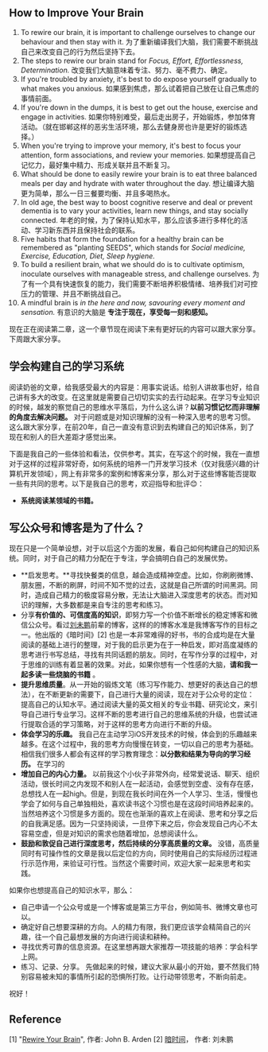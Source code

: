 ## How to Improve Your Brain
1.  To rewire our brain, it is important to challenge ourselves to change our behaviour and then stay with it. 为了重新编译我们大脑，我们需要不断挑战自己来改变自己的行为然后坚持下去。
2.  The steps to rewire our brain stand for *Focus, Effort, Effortlessness, Determination.* 改变我们大脑意味着专注、努力、毫不费力、确定。
3. If you're troubled by anxiety, it's best to do expose yourself gradually to what makes you anxious. 如果感到焦虑，那么试着把自己放在让自己焦虑的事情前面。
4. If you're down in the dumps, it is best to get out the house, exercise and engage in activities. 如果你特别难受，最后走出房子，开始锻炼，参加体育活动。（就在邯郸这样的恶劣生活环境，那么去健身房也许是更好的锻炼选择。）
5. When you're trying to improve your memory, it's best to focus your attention, form associations, and review your memories. 如果想提高自己记忆力，最好集中精力、形成关联并且不断复习。
6. What should be done to easily rewire your brain is to eat three balanced meals per day and hydrate with water throughout the day.  想让编译大脑更为简单，那么一日三餐要均衡、并且多喝热水。
7. In old age, the best way to boost cognitive reserve and deal or prevent dementia is to vary your activities, learn new things, and stay socially connected.  年老的时候，为了保持认知水平，那么应该多进行多样化的活动、学习新东西并且保持社会的联系。
8. Five habits that form the foundation for a healthy brain can be remembered as "planting SEEDS", which stands for *Social medicine, Exercise, Education, Diet, Sleep hygiene.* 
9. To build a resilient brain, what we should do is to cultivate optimism, inoculate ourselves with manageable stress, and challenge ourselves. 为了有一个具有快速恢复的能力，我们需要不断培养积极情绪、培养我们对可控压力的管理、并且不断挑战自己。
10. A mindful brain is *in the here and now, savouring every moment and sensation.* 有意识的大脑是 **专注于现在，享受每一刻和感知。**

现在正在阅读第二章，这一个章节现在阅读下来有更好玩的内容可以跟大家分享。下周跟大家分享。
## 学会构建自己的学习系统
阅读奶爸的文章，给我感受最大的内容是：用事实说话。给别人讲故事也好，给自己讲有多大的改变。在这里就是需要自己切切实实的去行动起来。在学习专业知识的时候，越发的察觉自己的思维水平落后，为什么这么讲？**以前习惯记忆而非理解的角度去解决问题。**  对于问题或是对知识理解的没有一种深入思考的思考习惯。这么跟大家分享，在前20年，自己一直没有意识到去构建自己的知识体系，到了现在和别人的巨大差距才感觉出来。

下面是我自己的一些体验和看法，仅供参考。其实，在写这个的时候，我在一直想对于这样的过程非常好奇，如何系统的培养一门开发学习技术（仅对我感兴趣的计算机开发领域），网上有非常多的案例和博客来分享，那么对于这些博客能否提取一些有共同的思考。以下是我自己的思考，欢迎指导和批评😊：
- **系统阅读某领域的书籍。** 

## 写公众号和博客是为了什么？


现在只是一个简单设想，对于以后这个方面的发展，看自己如何构建自己的知识系统。同时，对于自己的精力分配在于专注，学会搞明白自己的发展优势。

- **启发思考。**寻找快餐类的信息，越会造成精神空虚。比如，你刷刷微博、朋友圈，不断的刷屏，时间不知不觉的过去，这就是自己所谓的时间黑洞。同时，造成自己精力的极度容易分散，无法让大脑进入深度思考的状态。而对知识的理解，大多数都是来自专注的思考和练习。
- 分享**有价值的、可信度高的知识**，即努力写一个价值不断增长的稳定博客和微信公众号。看过[刘未鹏](mindhacks.cn)前辈的博客，这样的的博客水准是我博客写作的目标之一。他出版的《暗时间》[2] 也是一本非常难得的好书，书的合成均是在大量阅读的基础上进行的整理，对于我的启示更为在于一种启发，即对高度凝练的思考进行书写总结，寻找有共同话题的朋友。同时，在写作分享的过程中，对于思维的训练有着显著的效果。对此，如果你想有一个性感的大脑，**请和我一起多读一些烧脑的书籍** 。
- **提升思维质量**。从一开始的锻炼文笔（练习写作能力、想更好的表达自己的想法），在不断更新的需要下，自己进行大量的阅读，现在对于公众号的定位：提高自己的认知水平。通过阅读大量的英文相关的专业书籍、研究论文，来引导自己进行专业学习。这样不断的思考进行自己的思维系统的升级，也尝试进行提取合适的学习策略，对于这样的思考方向进行不断的升级。
- **体会学习的乐趣。** 我自己在主动学习iOS开发技术的时候，体会到的乐趣越来越多。在这个过程中，我的思考方向慢慢在转变，一切以自己的思考为基础。相信我们很多人都会有这样的学习教育理念：**以分数和结果为导向的学习经历。** 在学习的
- **增加自己的内心力量。** 以前我这个小伙子非常外向，经常爱说话、聊天、组织活动，很长时间之内发现不和别人在一起活动，会感觉到空虚、没有存在感，总想找人在一起high。但是，到现在我长时间在外一个人学习、生活，慢慢也学会了如何与自己单独相处，喜欢读书这个习惯也是在这段时间培养起来的。当然培养这个习惯是多方面的。现在也渐渐的喜欢上在阅读、思考和分享之后的自我满足感。因为一只坚持阅读，一旦停下来之后，你会发现自己内心不太容易空虚，但是对知识的需求也随着增加，总想阅读什么。
- **鼓励和敦促自己进行深度思考，然后持续的分享高质量的文章。** 没错，高质量同时有可操作性的文章是我以后定位的方向，同时使用自己的实际经历过程进行示范作用，来验证可行性。当然这个需要时间，欢迎大家一起来思考和实践。


如果你也想提高自己的知识水平，那么：
- 自己申请一个公众号或是一个博客或是第三方平台，例如简书、微博文章也可以。
- 确定好自己想要深耕的方向。人的精力有限，我们更应该学会精简自己的兴趣，往一个自己最想发展的方向进行阅读和耕种。
- 寻找优秀可靠的信息资源。在这里想再跟大家推荐一项技能的培养：学会科学上网。
- 练习、记录、分享。 先做起来的时候，建议大家从最小的开始，要不然我们特别容易被未知的事情所引起的恐惧所打败。让行动带领思考，不断向前走。

祝好！

## Reference
[1] "[Rewire Your Brain](https://book.douban.com/subject/4846806/)", 作者: John B. Arden
[2] [暗时间](https://book.douban.com/subject/6709809/)， 作者: 刘未鹏 